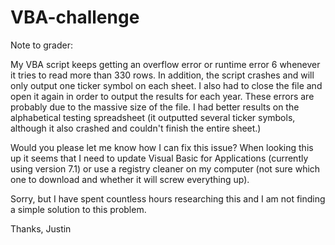 # VBA-challenge

Note to grader:

My VBA script keeps getting an overflow error or runtime error 6 whenever it tries to read more than 330 rows.  In addition, the script crashes and will only output one ticker symbol on each sheet.  I also had to close the file and open it again in order to output the results for each year. These errors are probably due to the massive size of the file.  I had better results on the alphabetical testing spreadsheet (it outputted several ticker symbols, although it also crashed and couldn't finish the entire sheet.)

Would you please let me know how I can fix this issue? When looking this up it seems that I need to update Visual Basic for Applications (currently using version 7.1) or use a registry cleaner on my computer (not sure which one to download and whether it will screw everything up).

Sorry, but I have spent countless hours researching this and I am not finding a simple solution to this problem.

Thanks,
Justin
